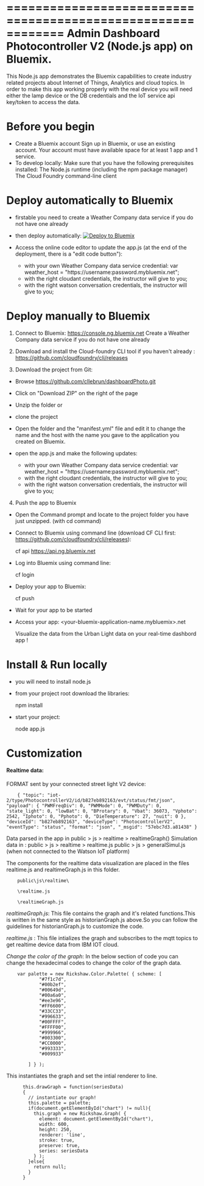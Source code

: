 ============================================================
Admin Dashboard Photocontroller V2 (Node.js app) on Bluemix.
============================================================

This Node.js app demonstrates the Bluemix capabilities to create industry related projects about Internet of Things, Analytics and cloud topics. In order to make this app working properly with the real device you will need either the lamp device or the DB credentials and the IoT service api key/token to access the data.

# Before you begin

- Create a Bluemix account
        Sign up in Bluemix, or use an existing account. Your account must have available space for at least 1 app and 1 service.
- To develop locally: Make sure that you have the following prerequisites installed:
        The Node.js runtime (including the npm package manager)
        The Cloud Foundry command-line client

# Deploy automatically to Bluemix

- firstable you need to create a Weather Company data service if you do not have one already

- then deploy automatically: 
[![Deploy to Bluemix](https://bluemix.net/deploy/button.png)](https://bluemix.net/deploy?repository=https://github.com/cllebrun/dashboardPhoto.git)

- Access the online code editor to update the app.js (at the end of the deployment, there is a "edit code button"): 
    - with your own Weather Company data service credential: var weather_host =  "https://username:password.mybluemix.net";
    - with the right cloudant credentials, the instructor will give to you;
    - with the right watson conversation credentials, the instructor will give to you;

# Deploy manually to Bluemix

1. Connect to Bluemix:
    https://console.ng.bluemix.net
    Create a Weather Company data service if you do not have one already
2. Download and install the Cloud-foundry CLI tool if you haven't already : https://github.com/cloudfoundry/cli/releases
    
3. Download the project from Git:
- Browse https://github.com/cllebrun/dashboardPhoto.git

- Click on "Download ZIP" on the right of the page
- Unzip the folder
or
- clone the project

- Open the folder and the "manifest.yml" file and edit it to change the name and the host with the name you gave to the application you created on Bluemix.
- open the app.js and make the following updates:
    - with your own Weather Company data service credential: var weather_host =  "https://username:password.mybluemix.net";
    - with the right cloudant credentials, the instructor will give to you;
    - with the right watson conversation credentials, the instructor will give to you;

4. Push the app to Bluemix
- Open the Command prompt and locate to the project folder you have just unzipped. (with cd command)
- Connect to Bluemix using command line (download CF CLI first: https://github.com/cloudfoundry/cli/releases):

    cf api https://api.ng.bluemix.net

- Log into Bluemix using command line:

    cf login 

- Deploy your app to Bluemix:

    cf push

- Wait for your app to be started
- Access your app: <your-bluemix-application-name.mybluemix>.net

    Visualize the data from the Urban Light data on your real-time dashbord app !


# Install & Run locally

- you will need to install node.js
- from your project root download the libraries:

    npm install

- start your project:

    node app.js

# Customization

#### Realtime data: 

FORMAT sent by your connected street light V2 device: 

        { "topic": "iot-2/type/PhotocontrollerV2/id/b827eb892163/evt/status/fmt/json", "payload": { "PWMFreqDiv": 0, "PWMMode": 0, "PWMDuty": 0, "state_light": 0, "lowBat": 0, "BProtary": 0, "Vbat": 36073, "Vphoto": 2542, "Iphoto": 0, "Pphoto": 0, "DieTemperature": 27, "nuit": 0 }, "deviceId": "b827eb892163", "deviceType": "PhotocontrollerV2", "eventType": "status", "format": "json", "_msgid": "57ebc7d3.a81438" }

Data parsed in the app in public > js > realtime > realtimeGraph()
Simulation data in :
public > js > realtime > realtime.js
public > js > generalSimul.js (when not connected to the Watson IoT platform)

   The components for the realtime data visualization are placed in the files realtime.js and realtimeGraph.js in this folder.

        public\js\realtime\
    
        \realtime.js
    
        \realtimeGraph.js

*realtimeGraph.js*: This file contains the graph and it's related functions.This is written in the same style as historianGraph.js above.So you can follow the guidelines for historianGraph.js to customize the code.

*realtime.js* : This file intializes the graph and subscribes to the mqtt topics to get realtime device data from IBM IOT cloud.


 *Change the color of the graph*: In the below section of code you can change the hexadecimal codes to change the color of the graph data.
    
        var palette = new Rickshaw.Color.Palette( { scheme: [
                "#7f1c7d",
                "#00b2ef",
                "#00649d",
                "#00a6a0",
                "#ee3e96",
                "#FF6600",
                "#33CC33",
                "#996633",
                "#00FFFF",
                "#FFFF00",
                "#999966",
                "#003300",
                "#CC0000",
                "#993333",
                "#009933"

            ] } );

 This instantiates the graph and set the intial renderer to line.

        
          this.drawGraph = function(seriesData)
          {
            // instantiate our graph!
            this.palette = palette;
            if(document.getElementById("chart") != null){
              this.graph = new Rickshaw.Graph( {
                element: document.getElementById("chart"),
                width: 600,
                height: 250,
                renderer: 'line',
                stroke: true,
                preserve: true,
                series: seriesData  
              } );
            }else{
              return null;
            }
          }

